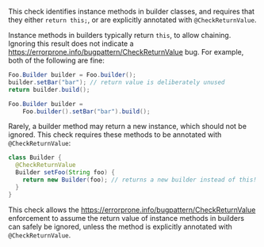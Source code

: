 This check identifies instance methods in builder classes, and requires that
they either `return this;`, or are explicitly annotated with
`@CheckReturnValue`.

Instance methods in builders typically return `this`, to allow chaining.
Ignoring this result does not indicate a https://errorprone.info/bugpattern/CheckReturnValue bug. For
example, both of the following are fine:

```java
Foo.Builder builder = Foo.builder();
builder.setBar("bar"); // return value is deliberately unused
return builder.build();
```

```java
Foo.Builder builder =
    Foo.builder().setBar("bar").build();
```

Rarely, a builder method may return a new instance, which should not be ignored.
This check requires these methods to be annotated with `@CheckReturnValue`:

```java
class Builder {
  @CheckReturnValue
  Builder setFoo(String foo) {
    return new Builder(foo); // returns a new builder instead of this!
  }
}
```

This check allows the https://errorprone.info/bugpattern/CheckReturnValue enforcement to assume the
return value of instance methods in builders can safely be ignored, unless the
method is explicitly annotated with `@CheckReturnValue`.
